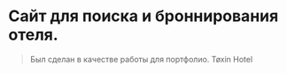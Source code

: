 # Сайт для поиска и броннирования отеля.
> Был сделан в качестве работы для портфолио.
> Tøxin Hotel
